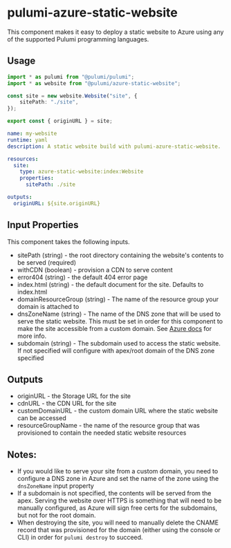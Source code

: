 # pulumi-azure-static-website

This component makes it easy to deploy a static website to Azure using any of the supported Pulumi programming languages.

## Usage

```typescript
import * as pulumi from "@pulumi/pulumi";
import * as website from "@pulumi/azure-static-website";

const site = new website.Website("site", {
    sitePath: "./site",
});

export const { originURL } = site;
```

```yaml
name: my-website
runtime: yaml
description: A static website build with pulumi-azure-static-website.

resources:
  site:
    type: azure-static-website:index:Website
    properties:
      sitePath: ./site

outputs:
  originURL: ${site.originURL}
```

## Input Properties

This component takes the following inputs.

- sitePath (string) - the root directory containing the website's contents to be served (required)
- withCDN (boolean) - provision a CDN to serve content
- error404 (string) - the default 404 error page
- index.html (string) - the default document for the site. Defaults to index.html
- domainResourceGroup (string) - The name of the resource group your domain is attached to
- dnsZoneName (string) - The name of the DNS zone that will be used to serve the static website. This must be set in order for this component to make the site accessible from a custom domain. See [Azure docs](https://docs.microsoft.com/en-us/azure/dns/dns-zones-records) for more info.
- subdomain (string) - The subdomain used to access the static website. If not specified will configure with apex/root domain of the DNS zone specified

## Outputs

- originURL - the Storage URL for the site
- cdnURL - the CDN URL for the site
- customDomainURL - the custom domain URL where the static website can be accessed
- resourceGroupName - the name of the resource group that was provisioned to contain the needed static website resources


## Notes:

- If you would like to serve your site from a custom domain, you need to configure a DNS zone in Azure and set the name of the zone using the `dnsZoneName` input property
- If a subdomain is not specified, the contents will be served from the apex. Serving the website over HTTPS is something that will need to be manually configured, as Azure will sign free certs for the subdomains, but not for the root domain.
- When destroying the site, you will need to manually delete the CNAME record that was provisioned for the domain (either using the console or CLI) in order for `pulumi destroy` to succeed.